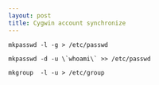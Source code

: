 ```yaml
---
layout: post
title: Cygwin account synchronize
---
```

	mkpasswd -l -g > /etc/passwd

	mkpasswd -d -u \`whoami\` >> /etc/passwd

	mkgroup  -l -u > /etc/group
